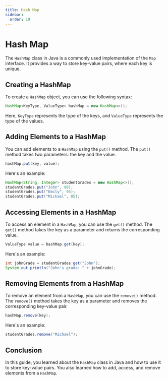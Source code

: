 ```yaml
---
title: Hash Map
sidebar:
  order: 19
---
```


# Hash Map

The `HashMap` class in Java is a commonly used implementation of the `Map` interface. It provides a way to store key-value pairs, where each key is unique.

## Creating a HashMap

To create a `HashMap` object, you can use the following syntax:

```java
HashMap<KeyType, ValueType> hashMap = new HashMap<>();
```

Here, `KeyType` represents the type of the keys, and `ValueType` represents the type of the values.

## Adding Elements to a HashMap

You can add elements to a `HashMap` using the `put()` method. The `put()` method takes two parameters: the key and the value.

```java
hashMap.put(key, value);
```

Here's an example:

```java
HashMap<String, Integer> studentGrades = new HashMap<>();
studentGrades.put("John", 90);
studentGrades.put("Emily", 95);
studentGrades.put("Michael", 85);
```

## Accessing Elements in a HashMap

To access an element in a `HashMap`, you can use the `get()` method. The `get()` method takes the key as a parameter and returns the corresponding value.

```java
ValueType value = hashMap.get(key);
```

Here's an example:

```java
int johnGrade = studentGrades.get("John");
System.out.println("John's grade: " + johnGrade);
```

## Removing Elements from a HashMap

To remove an element from a `HashMap`, you can use the `remove()` method. The `remove()` method takes the key as a parameter and removes the corresponding key-value pair.

```java
hashMap.remove(key);
```

Here's an example:

```java
studentGrades.remove("Michael");
```

## Conclusion

In this guide, you learned about the `HashMap` class in Java and how to use it to store key-value pairs. You also learned how to add, access, and remove elements from a `HashMap`.